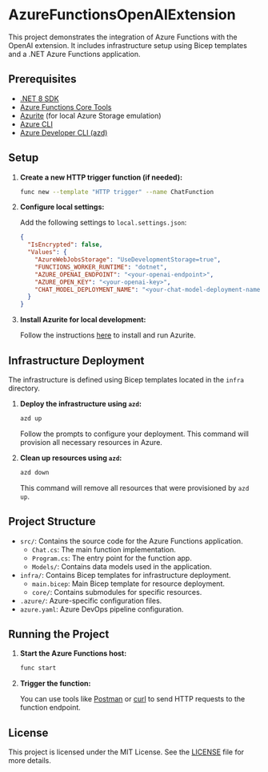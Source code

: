 # AzureFunctionsOpenAIExtension

This project demonstrates the integration of Azure Functions with the OpenAI extension. It includes infrastructure setup using Bicep templates and a .NET Azure Functions application.

## Prerequisites

- [.NET 8 SDK](https://dotnet.microsoft.com/download)
- [Azure Functions Core Tools](https://docs.microsoft.com/en-us/azure/azure-functions/functions-run-local)
- [Azurite](https://learn.microsoft.com/en-us/azure/storage/common/storage-use-azurite?tabs=visual-studio-code%2Cblob-storage) (for local Azure Storage emulation)
- [Azure CLI](https://docs.microsoft.com/en-us/cli/azure/install-azure-cli)
- [Azure Developer CLI (azd)](https://learn.microsoft.com/en-us/azure/developer/azure-developer-cli/install-azd)

## Setup

1. **Create a new HTTP trigger function (if needed):**

    ```sh
    func new --template "HTTP trigger" --name ChatFunction
    ```
1. **Configure local settings:**

    Add the following settings to `local.settings.json`:

    ```json
    {
      "IsEncrypted": false,
      "Values": {
        "AzureWebJobsStorage": "UseDevelopmentStorage=true",
        "FUNCTIONS_WORKER_RUNTIME": "dotnet",
        "AZURE_OPENAI_ENDPOINT": "<your-openai-endpoint>",
        "AZURE_OPEN_KEY": "<your-openai-key>",
        "CHAT_MODEL_DEPLOYMENT_NAME": "<your-chat-model-deployment-name>"
      }
    }
    ```

1. **Install Azurite for local development:**

    Follow the instructions [here](https://learn.microsoft.com/en-us/azure/storage/common/storage-use-azurite?tabs=visual-studio-code%2Cblob-storage) to install and run Azurite.

## Infrastructure Deployment

The infrastructure is defined using Bicep templates located in the `infra` directory.

1. **Deploy the infrastructure using `azd`:**

    ```sh
    azd up
    ```

    Follow the prompts to configure your deployment. This command will provision all necessary resources in Azure.

2. **Clean up resources using `azd`:**

    ```sh
    azd down
    ```

    This command will remove all resources that were provisioned by `azd up`.

## Project Structure

- `src/`: Contains the source code for the Azure Functions application.
  - `Chat.cs`: The main function implementation.
  - `Program.cs`: The entry point for the function app.
  - `Models/`: Contains data models used in the application.
- `infra/`: Contains Bicep templates for infrastructure deployment.
  - `main.bicep`: Main Bicep template for resource deployment.
  - `core/`: Contains submodules for specific resources.
- `.azure/`: Azure-specific configuration files.
- `azure.yaml`: Azure DevOps pipeline configuration.

## Running the Project

1. **Start the Azure Functions host:**

    ```sh
    func start
    ```

2. **Trigger the function:**

    You can use tools like [Postman](https://www.postman.com/) or [curl](https://curl.se/) to send HTTP requests to the function endpoint.

## License

This project is licensed under the MIT License. See the [LICENSE](LICENSE) file for more details.